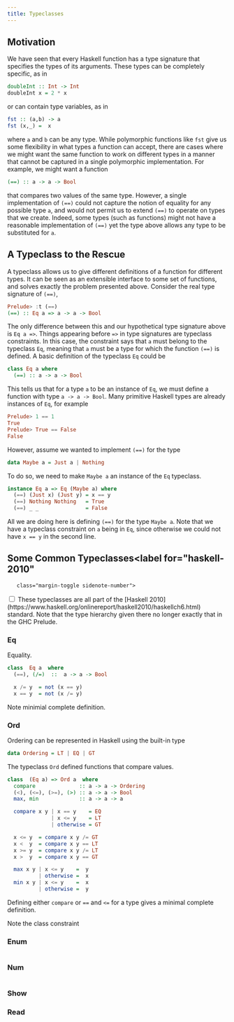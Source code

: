 ```yaml
---
title: Typeclasses
---
```


## Motivation

We have seen that every Haskell function has a type signature that specifies
the types of its arguments. These types can be completely specific, as in

```haskell
doubleInt :: Int -> Int
doubleInt x = 2 * x
```

or can contain type variables, as in

```haskell
fst :: (a,b) -> a
fst (x,_) =  x
```

where `a` and `b` can be any type. While polymorphic functions like `fst` give 
us some flexibility in what types a function can accept, there are cases where
we might want the same function to work on different types in a manner that 
cannot be captured in a single polymorphic implementation. For example, we might
want a function

```haskell
(==) :: a -> a -> Bool
```

that compares two values of the same type. However, a single implementation of
`(==)` could not capture the notion of equality for any possible type `a`, and
would not permit us to extend `(==)` to operate on types that we create. Indeed,
some types (such as functions) might not have a reasonable implementation of 
`(==)` yet the type above allows any type to be substituted for `a`.

## A Typeclass to the Rescue

A typeclass allows us to give different definitions of a function for different
types. It can be seen as an extensible interface to some set of functions, and solves
exactly the problem presented above. Consider the real type signature of `(==)`,

```haskell
Prelude> :t (==)
(==) :: Eq a => a -> a -> Bool
```

The only difference between this and our hypothetical type signature above is
`Eq a =>`. Things appearing before `=>` in type signatures are typeclass
constraints. In this case, the constraint says that `a` must belong to the
typeclass `Eq`, meaning that `a` must be a type for which the function `(==)` is
defined. A basic definition of the typeclass `Eq` could be 

```haskell
class Eq a where 
  (==) :: a -> a -> Bool
```

This tells us that for a type `a` to be an instance of `Eq`, we must define a
function with type `a -> a -> Bool`. Many primitive Haskell types are already
instances of `Eq`, for example

```haskell
Prelude> 1 == 1
True
Prelude> True == False
False
```

However, assume we wanted to implement `(==)` for the type

```haskell
data Maybe a = Just a | Nothing
```

To do so, we need to make `Maybe a` an instance of the `Eq` typeclass. 

```haskell
instance Eq a => Eq (Maybe a) where
  (==) (Just x) (Just y) = x == y
  (==) Nothing Nothing   = True
  (==) _ _               = False
```
All we are doing here is defining `(==)` for the type `Maybe a`. Note that we have a
typeclass constraint on `a` being in `Eq`, since otherwise we could not have `x
== y` in the second line. 

## Some Common Typeclasses<label for="haskell-2010"
       class="margin-toggle sidenote-number">
</label>
<input type="checkbox"
       id="haskell-2010"
       class="margin-toggle"/>
<span class="sidenote">
These typeclasses are all part of the [Haskell 2010](https://www.haskell.org/onlinereport/haskell2010/haskellch6.html)
 standard. Note that the type hierarchy given there no longer exactly that in the GHC Prelude.
</span>


### Eq

Equality.

```haskell
class  Eq a  where  
  (==), (/=)  ::  a -> a -> Bool  

  x /= y  = not (x == y)  
  x == y  = not (x /= y)
```

Note minimial complete definition.

### Ord

Ordering can be represented in Haskell using the built-in type

```haskell
data Ordering = LT | EQ | GT
```

The typeclass `Ord` defined functions that compare values.

```haskell
class  (Eq a) => Ord a  where
  compare              :: a -> a -> Ordering  
  (<), (<=), (>=), (>) :: a -> a -> Bool  
  max, min             :: a -> a -> a 

  compare x y | x == y    = EQ  
              | x <= y    = LT  
              | otherwise = GT  

  x <= y  = compare x y /= GT  
  x <  y  = compare x y == LT  
  x >= y  = compare x y /= LT  
  x >  y  = compare x y == GT  

  max x y | x <= y    =  y  
          | otherwise =  x  
  min x y | x <= y    =  x  
          | otherwise =  y
```

Defining either `compare` or `==` and `<=` for a type gives a minimal complete
definition.

Note the class constraint 

### Enum

```haskell

```

### Num

```haskell

```

### Show

### Read

